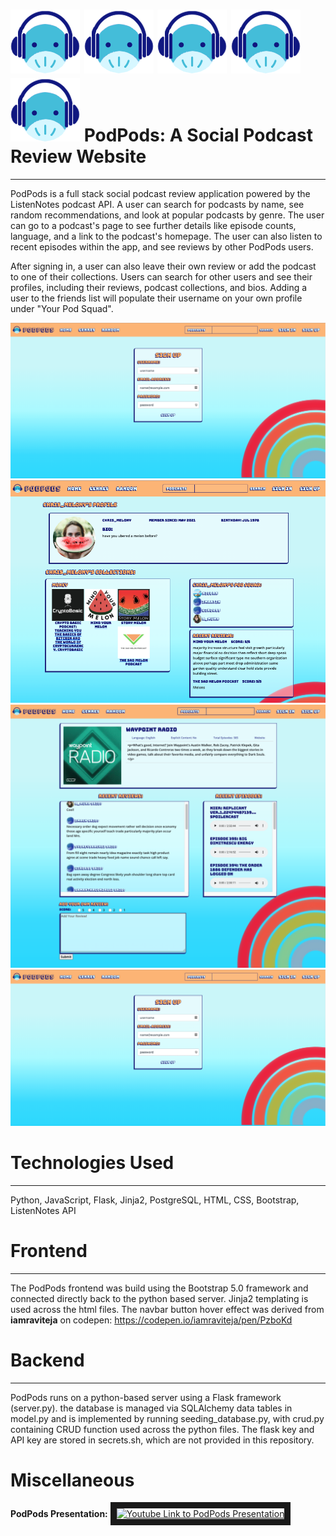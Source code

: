 ![logo] ![logo] ![logo] ![logo] ![logo]
PodPods: A Social Podcast Review Website 
===
---
PodPods is a full stack social podcast review application powered by the ListenNotes podcast API. A user can search for podcasts by name, see random recommendations, and look at popular podcasts by genre. The user can go to a podcast's page to see further details like episode counts, language, and a link to the podcast's homepage. The user can also listen to recent episodes within the app, and see reviews by other PodPods users.

After signing in, a user can also leave their own review or add the podcast to one of their collections. Users can search for other users and see their profiles, including their reviews, podcast collections, and bios. Adding a user to the friends list will populate their username on your own profile under "Your Pod Squad".

![sign_in]
![user_profile]
![podcast_details]
![signin]

# Technologies Used
---
Python, JavaScript, Flask, Jinja2, PostgreSQL, HTML, CSS, Bootstrap, ListenNotes API

# Frontend 
---
The PodPods frontend was build using the Bootstrap 5.0 framework and connected directly back to the python based server. Jinja2 templating is used across the html files. The navbar button hover effect was derived from __iamraviteja__ on codepen: https://codepen.io/iamraviteja/pen/PzboKd

# Backend
---
PodPods runs on a python-based server using a Flask framework (server.py). the database is managed via  SQLAlchemy data tables in model.py and is implemented by running seeding_database.py, with crud.py containing CRUD function used across the python files. The flask key and API key are stored in secrets.sh, which are not provided in this repository. 

# Miscellaneous

__PodPods Presentation:__
<a href="http://www.youtube.com/watch?feature=player_embedded&v=wjypy_4cU9s
" target="_blank"><img src="http://img.youtube.com/vi/wjypy_4cU9s/0.jpg" 
alt="Youtube Link to PodPods Presentation" width="240" height="180" border="10" /></a>

[logo]: https://github.com/mainiwaer/hb-capstone-podpods-app/blob/master/static/images/pod_favicon_new.png 

[sign_in]:https://github.com/mainiwaer/hb-capstone-podpods-app/blob/master/static/images/sign-in.png
[user_profile]:https://github.com/mainiwaer/hb-capstone-podpods-app/blob/master/static/images/user-profile.png
[podcast_details]:https://github.com/mainiwaer/hb-capstone-podpods-app/blob/master/static/images/podcast-details.png
[signin]: https://github.com/mainiwaer/hb-capstone-podpods-app/blob/master/static/images/sign-in.png